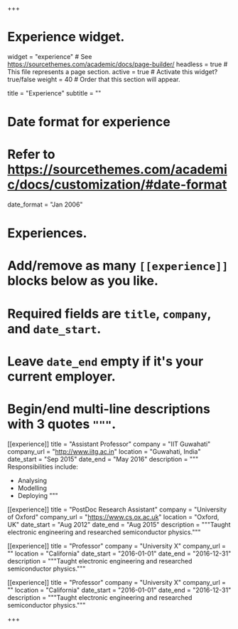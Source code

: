 +++
# Experience widget.
widget = "experience"  # See https://sourcethemes.com/academic/docs/page-builder/
headless = true  # This file represents a page section.
active = true  # Activate this widget? true/false
weight = 40  # Order that this section will appear.

title = "Experience"
subtitle = ""

# Date format for experience
#   Refer to https://sourcethemes.com/academic/docs/customization/#date-format
date_format = "Jan 2006"

# Experiences.
#   Add/remove as many `[[experience]]` blocks below as you like.
#   Required fields are `title`, `company`, and `date_start`.
#   Leave `date_end` empty if it's your current employer.
#   Begin/end multi-line descriptions with 3 quotes `"""`.
[[experience]]
  title = "Assistant Professor"
  company = "IIT Guwahati"
  company_url = "http://www.iitg.ac.in"
  location = "Guwahati, India"
  date_start = "Sep 2015"
  date_end = "May 2016"
  description = """
  Responsibilities include:
  
  * Analysing
  * Modelling
  * Deploying
  """

[[experience]]
  title = "PostDoc Research Assistant"
  company = "University of Oxford"
  company_url = "https://www.cs.ox.ac.uk"
  location = "Oxford, UK"
  date_start = "Aug 2012"
  date_end = "Aug 2015"
  description = """Taught electronic engineering and researched semiconductor physics."""


[[experience]]
  title = "Professor"
  company = "University X"
  company_url = ""
  location = "California"
  date_start = "2016-01-01"
  date_end = "2016-12-31"
  description = """Taught electronic engineering and researched semiconductor physics."""


[[experience]]
  title = "Professor"
  company = "University X"
  company_url = ""
  location = "California"
  date_start = "2016-01-01"
  date_end = "2016-12-31"
  description = """Taught electronic engineering and researched semiconductor physics."""


+++
